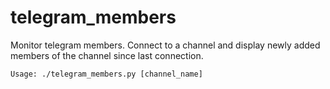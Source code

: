 # telegram_members
Monitor telegram members. Connect to a channel and display newly added members of the channel since last connection.

```
Usage: ./telegram_members.py [channel_name]
```
